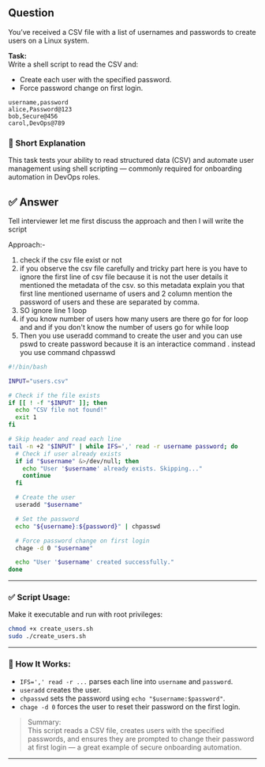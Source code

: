 
## Question  
You’ve received a CSV file with a list of usernames and passwords to create users on a Linux system.  

**Task:**  
Write a shell script to read the CSV and:
- Create each user with the specified password.
- Force password change on first login.

```csv
username,password
alice,Password@123
bob,Secure@456
carol,DevOps@789
```

### 📝 Short Explanation  
This task tests your ability to read structured data (CSV) and automate user management using shell scripting — commonly required for onboarding automation in DevOps roles.

## ✅ Answer
Tell interviewer let me first discuss the approach and then I will write the script

Approach:- 
1. check if the csv file exist or not
2. if you observe the csv file carefully and tricky part here is you have to ignore the first line of csv file because it is not the user details it mentioned the metadata of the csv.
   so this metadata explain you that first line mentioned username of users and 2 column mention the password of users and these are separated by comma.
3. SO ignore line 1 loop
4. if you know number of users how many users are there go for for loop and
   and if you don't know the number of users go for while loop
5. Then you use useradd command to create the user and you can use pswd to create password because it is an interactice command .
   instead you use command chpasswd <username : password>

```bash
#!/bin/bash

INPUT="users.csv"

# Check if the file exists
if [[ ! -f "$INPUT" ]]; then
  echo "CSV file not found!"
  exit 1
fi

# Skip header and read each line
tail -n +2 "$INPUT" | while IFS=',' read -r username password; do
  # Check if user already exists
  if id "$username" &>/dev/null; then
    echo "User '$username' already exists. Skipping..."
    continue
  fi

  # Create the user
  useradd "$username"

  # Set the password
  echo "${username}:${password}" | chpasswd

  # Force password change on first login
  chage -d 0 "$username"

  echo "User '$username' created successfully."
done

```

---

### ✅ Script Usage:
Make it executable and run with root privileges:
```bash
chmod +x create_users.sh
sudo ./create_users.sh
```

---

### 🧠 How It Works:

- `IFS=',' read -r ...` parses each line into `username` and `password`.
- `useradd` creates the user.
- `chpasswd` sets the password using `echo "$username:$password"`.
- `chage -d 0` forces the user to reset their password on the first login.

> Summary:  
> This script reads a CSV file, creates users with the specified passwords, and ensures they are prompted to change their password at first login — a great example of secure onboarding automation.

---
